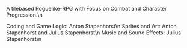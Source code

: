 A tilebased Roguelike-RPG with Focus on Combat and Character Progression.\n

Coding and Game Logic: Anton Stapenhorst\n
Sprites and Art: Anton Stapenhorst and Julius Stapenhorst\n
Music and Sound Effects: Julius Stapenhorst\n